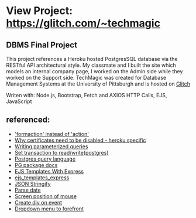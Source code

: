 # View Project: https://glitch.com/~techmagic
## DBMS Final Project
This project references a Heroku hosted PostgresSQL database via the RESTful API architectural style. My classmate and I built the site which models an internal company page, I worked on the Admin side while they worked on the Support side. TechMagic was created for Database Management Systems at the University of Pittsburgh and is hosted on [Glitch](https://glitch.com/about)

Writen with:
  Node.js, Bootstrap, Fetch and AXIOS HTTP Calls, EJS, JavaScript

## referenced: 
- ['formaction' instead of 'action'](https://stackoverflow.com/questions/38512402/ejs-form-action-is-not-working-with-node-js)
- [Why certificates need to be disabled - heroku specific](https://stackoverflow.com/questions/45088006/nodejs-error-self-signed-certificate-in-certificate-chain/45088585)
- [Writing parameterized queries](https://node-postgres.com/features/queries)
- [Set transaction to read/write(postgres)](https://www.postgresql.org/docs/9.3/sql-set-transaction.html)
- [Postgres query language](https://www.postgresqltutorial.com/postgresql-insert/)
- [PG package docs](https://node-postgres.com/api/client)
- [EJS Templates With Express](https://www.youtube.com/watch?v=VM-2xSaDxJc)
- [ejs_templates_express](https://github.com/noobcoder1137/ejs_templates_express)
- [JSON Stringify](https://stackoverflow.com/questions/47066222/can-i-render-json-parse-data-to-ejs)
- [Parse date](https://stackoverflow.com/questions/9363263/how-to-format-json-date)
- [Screen position of mouse](https://www.kirupa.com/html5/getting_mouse_click_position.htm)
- [Create div on event](https://stackoverflow.com/questions/33154928/creating-div-on-button-click-with-javascript-not-working)
- [Dropdown menu to forefront](https://stackoverflow.com/questions/16149701/bootstrap-dropdowns-menus-appearing-behind-other-elements-ie7)



